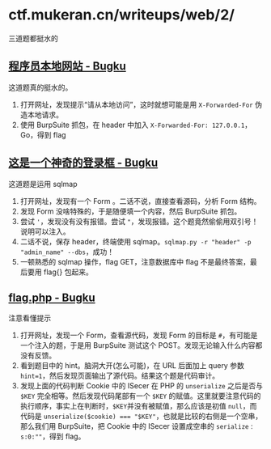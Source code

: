 # ctf.mukeran.cn/writeups/web/2/

三道题都挺水的

[程序员本地网站 - Bugku](http://ctf.bugku.com/challenges#%E7%A8%8B%E5%BA%8F%E5%91%98%E6%9C%AC%E5%9C%B0%E7%BD%91%E7%AB%99 "前往Bugku")
----
这道题真的挺水的。  
1. 打开网址，发现提示“请从本地访问”，这时就想可能是用 `X-Forwarded-For` 伪造本地请求。
2. 使用 BurpSuite 抓包，在 header 中加入 `X-Forwarded-For: 127.0.0.1`，Go，得到 flag

[这是一个神奇的登录框 - Bugku](http://ctf.bugku.com/challenges#%E8%BF%99%E6%98%AF%E4%B8%80%E4%B8%AA%E7%A5%9E%E5%A5%87%E7%9A%84%E7%99%BB%E9%99%86%E6%A1%86 "前往Bugku")
----
这道题是运用 sqlmap
1. 打开网址，发现有一个 Form 。二话不说，直接查看源码，分析 Form 结构。
2. 发现 Form 没啥特殊的，于是随便填一个内容，然后 BurpSuite 抓包。
3. 尝试 `'`，发现没有没有报错。尝试 `"`，发现报错。这个题竟然偷偷用双引号！说明可以注入。
4. 二话不说，保存 header，终端使用 sqlmap。`sqlmap.py -r "header" -p "admin_name" --dbs`，成功！
5. 一顿熟悉的 sqlmap 操作，flag GET，注意数据库中 flag 不是最终答案，最后要用 flag{} 包起来。

[flag.php - Bugku](http://ctf.bugku.com/challenges#flag.php "前往Bugku")
----
注意看懂提示  
1. 打开网址，发现一个 Form，查看源代码，发现 Form 的目标是 `#`，有可能是一个注入的题，于是用 BurpSuite 测试这个 POST。发现无论输入什么内容都没有反馈。
2. 看到题目中的 hint。脑洞大开(怎么可能)，在 URL 后面加上 query 参数 `hint=1`，然后发现页面输出了源代码。结果这个题是代码审计。
3. 发现上面的代码判断 Cookie 中的 ISecer 在 PHP 的 `unserialize` 之后是否与  `$KEY` 完全相等。然后发现代码尾部有一个 `$KEY` 的赋值。这里就要注意代码的执行顺序，事实上在判断时，`$KEY`并没有被赋值，那么应该是初值 `null`，而代码是 `unserialize($cookie) === "$KEY"`，也就是比较的右侧是一个空串，那么我们用 BurpSuite，把 Cookie 中的 ISecer 设置成空串的 `serialize` : `s:0:""`，得到 flag。